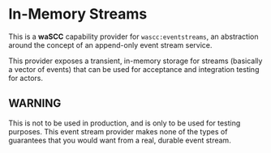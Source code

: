 # In-Memory Streams

This is a **waSCC** capability provider for `wascc:eventstreams`, an abstraction around the concept of an append-only event stream service. 

This provider exposes a transient, in-memory storage for streams (basically a vector of events) that can be used for acceptance and integration testing for actors.

## WARNING

This is not to be used in production, and is only to be used for testing purposes. This event stream provider makes none of the types of guarantees that you would want from a real, durable event stream.